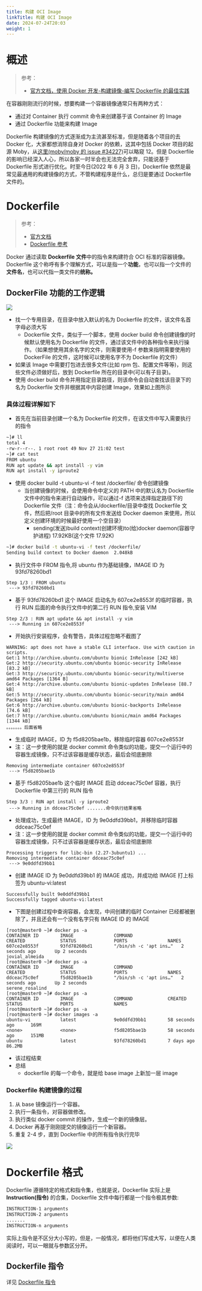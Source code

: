 ```yaml
---
title: 构建 OCI Image
linkTitle: 构建 OCI Image
date: 2024-07-24T20:03
weight: 1
---
```


# 概述

> 参考：
>
> - [官方文档，使用 Docker 开发-构建镜像-编写 Dockerfile 的最佳实践](https://docs.docker.com/develop/develop-images/dockerfile_best-practices/)

在容器刚刚流行的时候，想要构建一个容器镜像通常只有两种方式：

- 通过对 Container 执行 commit 命令来创建基于该 Container 的 Image
- 通过 Dockerfile 功能来构建 Image

Dockerfile 构建镜像的方式逐渐成为主流甚至标准，但是随着各个项目的去 Docker 化，大家都想消除自身对 Docker 的依赖，这其中包括 Docker 项目的起源 Moby，从[这里(moby/moby 的 issue #34227)](https://github.com/moby/moby/issues/34227)可以略窥 12。但是 Dockerfile 的影响已经深入人心，所以各家一时半会也无法完全舍弃，只能说基于 Dockerfile 形式进行优化。时至今日(2022 年 6 月 3 日)，Dockerfile 依然是最常见最通用的构建镜像的方式，不管构建程序是什么，总归是要通过 Dockerfile 文件的。

# Dockerfile

> 参考：
>
> - [官方文档](https://docs.docker.com/develop/develop-images/dockerfile_best-practices/)
> - [Dockerfile 参考](https://docs.docker.com/engine/reference/builder/)

Docker 通过读取 **Dockerfile 文件**中的指令来构建符合 OCI 标准的容器镜像。Dockerfile 这个称呼有多个理解方式，可以是指一个**功能**，也可以指一个文件的**文件名**，也可以代指一类文件的**统称。**

## DockerFile 功能的工作逻辑

![](https://notes-learning.oss-cn-beijing.aliyuncs.com/ymn9n3/1616121926992-8640dd4a-029c-487c-9fa2-f20ee1b61b83.png)

- 找一个专用目录，在目录中放入默认的名为 Dockerfile 的文件，该文件名首字母必须大写
  - Dockerfile 文件，类似于一个脚本，使用 docker build 命令创建镜像的时候默认使用名为 Dockerfile 的文件，通过该文件中的各种指令来执行操作。（如果想使用其余名字的文件，则需要使用-f 参数来指明需要使用的 DockerFile 的文件，这时候可以使用名字不为 Dockerfile 的文件）
- 如果该 Image 中需要打包进去很多文件(比如 rpm 包、配置文件等等)，则这些文件必须做好后，放到 Dockerfile 所在的目录中(可以有子目录)。
- 使用 docker build 命令并用指定目录路径，则该命令会自动查找该目录下的名为 Dockerfile 文件并根据其中内容创建 Image，效果如上图所示

### 具体过程详解如下

- 首先在当前目录创建一个名为 Dockerfile 的文件，在该文件中写入需要执行的指令

```bash
~]# ll
total 4
-rw-r--r--. 1 root root 49 Nov 27 21:02 test
~]# cat test
FROM ubuntu
RUN apt update && apt install -y vim
RUN apt install -y iproute2
```

- 使用 docker build -t ubuntu-vi -f test /dockerfile/ 命令创建镜像
  - 当创建镜像的时候，会使用命令中定义的 PATH 中的默认名为 Dockerfile 文件中的指令来进行自动操作，可以通过-f 选项来选择指定路径下的 Dockerfile 文件（注：命令会从/dockerfile/目录中查找 Dockerfile 文件，然后把/root 目录中的所有文件发送给 Docker daemon 来使用，所以定义创建环境的时候最好使用一个空目录）
    - sending(发送)build context(创建环境)to(给)docker daemon(容器守护进程) 17.92KB(这个文件 17.92K)

```bash
~]# docker build -t ubuntu-vi -f test /dockerfile/
Sending build context to Docker daemon  2.048kB
```

- 执行文件中 FROM 指令,将 ubuntu 作为基础镜像，IMAGE ID 为 93fd78260bd1

```
Step 1/3 : FROM ubuntu
 ---> 93fd78260bd1
```

- 基于 93fd78260bd1 这个 IMAGE 启动名为 607ce2e8553f 的临时容器，执行 RUN 后面的命令执行文件中的第二行 RUN 指令,安装 VIM

```
Step 2/3 : RUN apt update && apt install -y vim
 ---> Running in 607ce2e8553f
```

- 开始执行安装程序，会有警告，具体过程忽略不截图了

```
WARNING: apt does not have a stable CLI interface. Use with caution in scripts.
Get:1 http://archive.ubuntu.com/ubuntu bionic InRelease [242 kB]
Get:2 http://security.ubuntu.com/ubuntu bionic-security InRelease [83.2 kB]
Get:3 http://security.ubuntu.com/ubuntu bionic-security/multiverse amd64 Packages [1364 B]
Get:4 http://archive.ubuntu.com/ubuntu bionic-updates InRelease [88.7 kB]
Get:5 http://security.ubuntu.com/ubuntu bionic-security/main amd64 Packages [264 kB]
Get:6 http://archive.ubuntu.com/ubuntu bionic-backports InRelease [74.6 kB]
Get:7 http://archive.ubuntu.com/ubuntu bionic/main amd64 Packages [1344 kB]
。。。。。。。后面省略
```

- 生成临时 IMAGE，ID 为 f5d8205bae1b，移除临时容器 607ce2e8553f
- 注：这一步使用的就是 docker commit 命令类似的功能，提交一个运行中的容器生成镜像，只不过该容器是缓存状态，最后会彻底删除

```
Removing intermediate container 607ce2e8553f
 ---> f5d8205bae1b
```

- 基于 f5d8205bae1b 这个临时 IMAGE 启动 ddceac75c0ef 容器，执行 Dockerfile 中第三行的 RUN 指令

```
Step 3/3 : RUN apt install -y iproute2
 ---> Running in ddceac75c0ef .......命令执行结果省略
```

- 处理成功，生成最终 IMAGE，ID 为 9e0ddfd39bb1，并移除临时容器 ddceac75c0ef
- 注：这一步使用的就是 docker commit 命令类似的功能，提交一个运行中的容器生成镜像，只不过该容器是缓存状态，最后会彻底删除

```
Processing triggers for libc-bin (2.27-3ubuntu1) ...
Removing intermediate container ddceac75c0ef
 ---> 9e0ddfd39bb1
```

- 创建 IMAGE ID 为 9e0ddfd39bb1 的 IMAGE 成功，并成功给 IMAGE 打上标签为 ubuntu-vi:latest

```
Successfully built 9e0ddfd39bb1
Successfully tagged ubuntu-vi:latest
```

- 下图是创建过程中查询容器，会发现，中间创建的临时 Container 已经都被删除了，并且还会有一个没有名字只有 IMAGE ID 的 IMAGE

```
[root@master0 ~]# docker ps -a
CONTAINER ID        IMAGE               COMMAND                  CREATED             STATUS              PORTS               NAMES
607ce2e8553f        93fd78260bd1        "/bin/sh -c 'apt ins…"   2 seconds ago       Up 2 seconds                            jovial_almeida
[root@master0 ~]# docker ps -a
CONTAINER ID        IMAGE               COMMAND                  CREATED             STATUS              PORTS               NAMES
ddceac75c0ef        f5d8205bae1b        "/bin/sh -c 'apt ins…"   2 seconds ago       Up 2 seconds                            serene_rosalind
[root@master0 ~]# docker ps -a
CONTAINER ID        IMAGE               COMMAND             CREATED             STATUS              PORTS               NAMES
[root@master0 ~]# docker ps -a
[root@master0 ~]# docker images -a
ubuntu-vi           latest              9e0ddfd39bb1        58 seconds ago      169M
<none>              <none>              f5d8205bae1b        58 seconds ago      151MB
ubuntu              latest              93fd78260bd1        7 days ago          86.2MB
```

- 该过程结束
- 总结
  - dockerfile 的每一个命令，就是给 base image 上新加一层 image

### Dockerfile 构建镜像的过程

1. 从 base 镜像运行一个容器。
2. 执行一条指令，对容器做修改。
3. 执行类似 docker commit 的操作，生成一个新的镜像层。
4. Docker 再基于刚刚提交的镜像运行一个新容器。
5. 重复 2-4 步，直到 Dockerfile 中的所有指令执行完毕

![](https://notes-learning.oss-cn-beijing.aliyuncs.com/ymn9n3/1616121927006-3431594b-1d7d-4764-b6ce-6227bcfc9966.png)

# Dockerfile 格式

Dockerfile 遵循特定的格式和指令集，也就是说，Dockerfile 实际上是 **Instruction(指令)** 的合集，Dockerfile 文件中每行都是一个指令极其参数:

```dockerfile
INSTRUCTION-1 arguments
INSTRUCTION-2 arguments
.......
INSTRUCTION-n arguments
```

实际上指令是不区分大小写的，但是，一般情况，都将他们写成大写，以便在人类阅读时，可以一眼就与参数区分开。

## Dockerfile 指令

详见 [Dockerfile 指令](/docs/10.云原生/Containerization%20implementation/构建%20OCI%20Image/Dockerfile%20指令.md)
